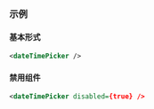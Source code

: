 ### 示例
#### 基本形式

<div class="m-example" id="j-example1"></div>

```xml
<dateTimePicker />
```

#### 禁用组件

<div class="m-example" id="j-example2"></div>

```xml
<dateTimePicker disabled={true} />
```
